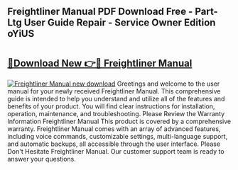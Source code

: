 ## Freightliner Manual PDF Download Free - Part-Ltg User Guide Repair - Service Owner Edition oYiUS

# <h2><a href="http://bc23227.oget.top/?id=Freightliner+Manual">🔗Download New 👉🔴 Freightliner Manual</a></h2>

[![Freightliner Manual new download](https://i.imgur.com/5g1atiW.png)](http://bc23227.oget.top/?id=Freightliner+Manual)
Greetings and welcome to the user manual for your newly received Freightliner Manual. This comprehensive guide is intended to help you understand and utilize all of the features and benefits of your product. You will find clear instructions for installation, operation, maintenance, and troubleshooting. Please Review the Warranty Information Freightliner Manual This product is covered by a comprehensive warranty. Freightliner Manual comes with an array of advanced features, including voice commands, customizable settings, multi-language support, and automatic backups, all accessible through the user interface. Please Don't Hesitate Freightliner Manual. Our customer support team is ready to answer your questions.
